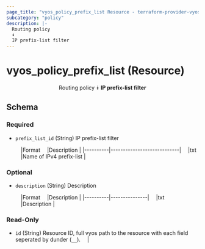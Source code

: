 ```yaml
---
page_title: "vyos_policy_prefix_list Resource - terraform-provider-vyos"
subcategory: "policy"
description: |-
  Routing policy
  ⯯
  IP prefix-list filter
---
```


# vyos_policy_prefix_list (Resource)
<center>

Routing policy
⯯
**IP prefix-list filter**


</center>

## Schema

### Required

- `prefix_list_id` (String) IP prefix-list filter

    &emsp;|Format  &emsp;|Description               |
    |----------|----------------------------|
    &emsp;|txt     &emsp;|Name of IPv4 prefix-list  |

### Optional

- `description` (String) Description

    &emsp;|Format  &emsp;|Description  |
    |----------|---------------|
    &emsp;|txt     &emsp;|Description  |

### Read-Only

- `id` (String) Resource ID, full vyos path to the resource with each field seperated by dunder (`__`).  &emsp;|
